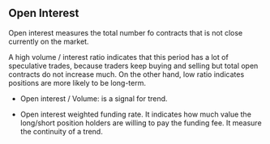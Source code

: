 ## Open Interest

Open interest measures the total number fo contracts that is not close currently on the market. 

A high volume / interest ratio indicates that this period has a lot of speculative trades, because traders keep buying and selling but total open contracts do not increase much. On the other hand, low ratio indicates positions are more likely to be long-term.



- Open interest / Volume: is a signal for trend.

- Open interest weighted funding rate. It indicates how much value the long/short position holders are willing to pay the funding fee. It measure the continuity of a trend.